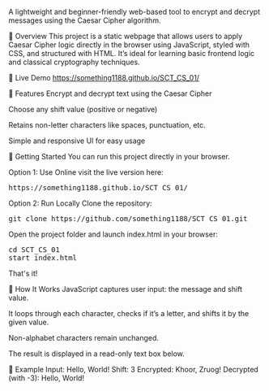 A lightweight and beginner-friendly web-based tool to encrypt and decrypt messages using the Caesar Cipher algorithm.

📌 Overview
This project is a static webpage that allows users to apply Caesar Cipher logic directly in the browser using JavaScript, styled with CSS, and structured with HTML. It’s ideal for learning basic frontend logic and classical cryptography techniques.

🔗 Live Demo
https://something1188.github.io/SCT_CS_01/

🔧 Features
Encrypt and decrypt text using the Caesar Cipher

Choose any shift value (positive or negative)

Retains non-letter characters like spaces, punctuation, etc.

Simple and responsive UI for easy usage

🚀 Getting Started
You can run this project directly in your browser.

Option 1: Use Online
visit the live version here:
<pre>https://something1188.github.io/SCT_CS_01/</pre>

Option 2: Run Locally
Clone the repository:

<pre>
git clone https://github.com/something1188/SCT_CS_01.git</pre>

Open the project folder and launch index.html in your browser:
<pre>
cd SCT_CS_01
start index.html</pre>
That's it!

🧠 How It Works
JavaScript captures user input: the message and shift value.

It loops through each character, checks if it’s a letter, and shifts it by the given value.

Non-alphabet characters remain unchanged.

The result is displayed in a read-only text box below.

🧪 Example
Input: Hello, World!
Shift: 3
Encrypted: Khoor, Zruog!
Decrypted (with -3): Hello, World!
